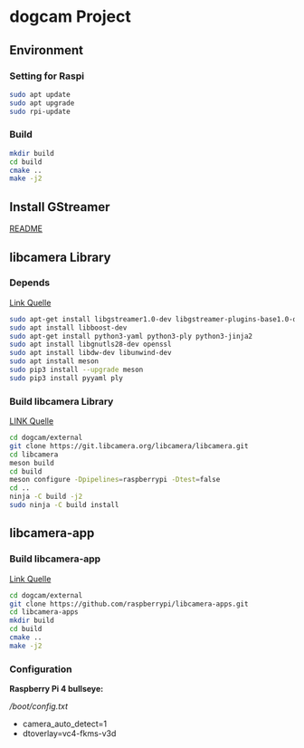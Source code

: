 # dogcam Project

## Environment

### Setting for Raspi

```bash
sudo apt update
sudo apt upgrade
sudo rpi-update
```

### Build

```bash
mkdir build
cd build
cmake ..
make -j2 
```
## Install GStreamer

[README](https://gstreamer.freedesktop.org/documentation/installing/on-linux.html?gi-language=c)

## libcamera Library 

### Depends
[Link Quelle](https://libcamera.org/getting-started.html)
```bash
sudo apt-get install libgstreamer1.0-dev libgstreamer-plugins-base1.0-dev
sudo apt install libboost-dev
sudo apt-get install python3-yaml python3-ply python3-jinja2
sudo apt install libgnutls28-dev openssl
sudo apt install libdw-dev libunwind-dev
sudo apt install meson
sudo pip3 install --upgrade meson
sudo pip3 install pyyaml ply
```
### Build libcamera Library

[LINK Quelle](https://githubmemory.com/repo/jhihn/libcamera-apps)

```bash
cd dogcam/external
git clone https://git.libcamera.org/libcamera/libcamera.git
cd libcamera
meson build
cd build
meson configure -Dpipelines=raspberrypi -Dtest=false
cd ..
ninja -C build -j2
sudo ninja -C build install
```

## libcamera-app

### Build libcamera-app 
[Link Quelle](https://libcamera.org/getting-started.html)

```bash
cd dogcam/external
git clone https://github.com/raspberrypi/libcamera-apps.git
cd libcamera-apps
mkdir build
cd build
cmake ..
make -j2
```

### Configuration 

**Raspberry Pi 4 bullseye:** 

*/boot/config.txt*
- camera_auto_detect=1
- dtoverlay=vc4-fkms-v3d